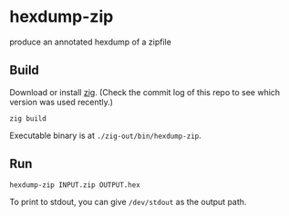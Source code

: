 # hexdump-zip
produce an annotated hexdump of a zipfile

## Build

Download or install [zig](http://ziglang.org/).
(Check the commit log of this repo to see which version was used recently.)

```
zig build
```

Executable binary is at `./zig-out/bin/hexdump-zip`.

## Run

```
hexdump-zip INPUT.zip OUTPUT.hex
```

To print to stdout, you can give `/dev/stdout` as the output path.

